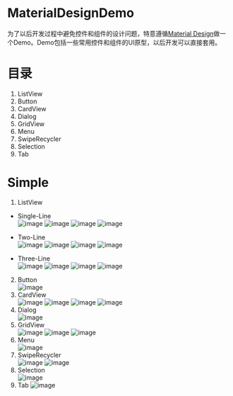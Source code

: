 # MaterialDesignDemo
为了以后开发过程中避免控件和组件的设计问题，特意遵循[Material Design](https://material.google.com/)做一个Demo。Demo包括一些常用控件和组件的UI原型，以后开发可以直接套用。  

# 目录
1. ListView
2. Button
3. CardView
4. Dialog
5. GridView
6. Menu
7. SwipeRecycler
8. Selection
9. Tab

# Simple
1. ListView  
  - Single-Line  
  ![image](https://github.com/Anima18/MaterialDesignDemo/blob/master/image/single_line_listview.png)
  ![image](https://github.com/Anima18/MaterialDesignDemo/blob/master/image/single_line_with_icon.png)
  ![image](https://github.com/Anima18/MaterialDesignDemo/blob/master/image/single_line_with_avatar.png)
  ![image](https://github.com/Anima18/MaterialDesignDemo/blob/master/image/single_line_with_avatar_and_icon.png)  
  
  - Two-Line  
  ![image](https://github.com/Anima18/MaterialDesignDemo/blob/master/image/two_line_with_text.jpg)
  ![image](https://github.com/Anima18/MaterialDesignDemo/blob/master/image/two_line_with_icon.jpg)
  ![image](https://github.com/Anima18/MaterialDesignDemo/blob/master/image/two_line_with_avatar.jpg)
  ![image](https://github.com/Anima18/MaterialDesignDemo/blob/master/image/two_line_with_avatar_and_icon.jpg)  
  
  - Three-Line  
  ![image](https://github.com/Anima18/MaterialDesignDemo/blob/master/image/three_line_with_text.jpg)
  ![image](https://github.com/Anima18/MaterialDesignDemo/blob/master/image/three_line_with_icon.jpg)
  ![image](https://github.com/Anima18/MaterialDesignDemo/blob/master/image/three_line_with_avatar.jpg)
  ![image](https://github.com/Anima18/MaterialDesignDemo/blob/master/image/three_line_with_avatar_and_icon.jpg) 
2. Button  
  ![image](https://github.com/Anima18/MaterialDesignDemo/blob/master/image/button.jpg)
3. CardView  
  ![image](https://github.com/Anima18/MaterialDesignDemo/blob/master/image/cardView1.jpg)
  ![image](https://github.com/Anima18/MaterialDesignDemo/blob/master/image/cardView2.jpg)
  ![image](https://github.com/Anima18/MaterialDesignDemo/blob/master/image/cardView3.jpg)
  ![image](https://github.com/Anima18/MaterialDesignDemo/blob/master/image/cardView4.jpg)
4. Dialog  
  ![image](https://github.com/Anima18/MaterialDesignDemo/blob/master/image/dialog.jpg)
5. GridView  
  ![image](https://github.com/Anima18/MaterialDesignDemo/blob/master/image/gradView1.jpg)
  ![image](https://github.com/Anima18/MaterialDesignDemo/blob/master/image/gradView2.jpg)
  ![image](https://github.com/Anima18/MaterialDesignDemo/blob/master/image/gradView3.jpg)
6. Menu  
  ![image](https://github.com/Anima18/MaterialDesignDemo/blob/master/image/menu.jpg)
7. SwipeRecycler  
  ![image](https://github.com/Anima18/MaterialDesignDemo/blob/master/image/pull_down_refresh.jpg)
  ![image](https://github.com/Anima18/MaterialDesignDemo/blob/master/image/pull_up_loadingMore.jpg)
8. Selection  
  ![image](https://github.com/Anima18/MaterialDesignDemo/blob/master/image/from.jpg)
9. Tab
  ![image](https://github.com/Anima18/MaterialDesignDemo/blob/master/image/tab.jpg)
